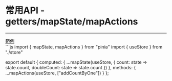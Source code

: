 <h1>常用API - getters/mapState/mapActions</h1>
<hr>
<div class="mt-2 mb-1">
  <a  href="http://localhost:6061" target="_blank">範例</a>
</div>
```js
import { mapState, mapActions } from "pinia"
import { useStore } from "./store"

export default {
  computed: {
    ...mapState(useStore, {
      count: state => state.count,
      doubleCount: state => state.count
    })
  },
  methods: {
   ...mapActions(useStore, ["addCountByOne"])
  }
};
```
